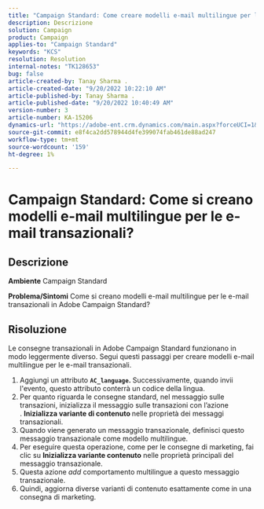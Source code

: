 ```yaml
---
title: "Campaign Standard: Come creare modelli e-mail multilingue per le e-mail transazionali?"
description: Descrizione
solution: Campaign
product: Campaign
applies-to: "Campaign Standard"
keywords: "KCS"
resolution: Resolution
internal-notes: "TK128653"
bug: false
article-created-by: Tanay Sharma .
article-created-date: "9/20/2022 10:22:10 AM"
article-published-by: Tanay Sharma .
article-published-date: "9/20/2022 10:40:49 AM"
version-number: 3
article-number: KA-15206
dynamics-url: "https://adobe-ent.crm.dynamics.com/main.aspx?forceUCI=1&pagetype=entityrecord&etn=knowledgearticle&id=da09ec12-ce38-ed11-9db1-002248086735"
source-git-commit: e8f4ca2dd578944d4fe399074fab461de88ad247
workflow-type: tm+mt
source-wordcount: '159'
ht-degree: 1%

---
```


# Campaign Standard: Come si creano modelli e-mail multilingue per le e-mail transazionali?

## Descrizione

<b>Ambiente</b>
Campaign Standard


<b>Problema/Sintomi</b>
Come si creano modelli e-mail multilingue per le e-mail transazionali in Adobe Campaign Standard?


## Risoluzione




Le consegne transazionali in Adobe Campaign Standard funzionano in modo leggermente diverso. Segui questi passaggi per creare modelli e-mail multilingue per le e-mail transazionali.



1. Aggiungi un attributo <b>`AC_language`. </b>Successivamente, quando invii l&#39;evento, questo attributo conterrà un codice della lingua.
2. Per quanto riguarda le consegne standard, nel messaggio sulle transazioni, inizializza il messaggio sulle transazioni con l’azione . <b>Inizializza variante di contenuto </b>nelle proprietà dei messaggi transazionali.
3. Quando viene generato un messaggio transazionale, definisci questo messaggio transazionale come modello multilingue.
4. Per eseguire questa operazione, come per le consegne di marketing, fai clic su <b>Inizializza variante contenuto</b> nelle proprietà principali del messaggio transazionale.
5. Questa azione *add* comportamento multilingue a questo messaggio transazionale.
6. Quindi, aggiorna diverse varianti di contenuto esattamente come in una consegna di marketing.

